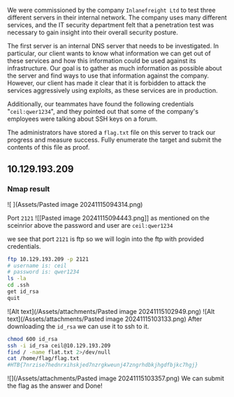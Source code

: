 We were commissioned by the company `Inlanefreight Ltd` to test three different servers in their internal network. The company uses many different services, and the IT security department felt that a penetration test was necessary to gain insight into their overall security posture.

The first server is an internal DNS server that needs to be investigated. In particular, our client wants to know what information we can get out of these services and how this information could be used against its infrastructure. Our goal is to gather as much information as possible about the server and find ways to use that information against the company. However, our client has made it clear that it is forbidden to attack the services aggressively using exploits, as these services are in production.

Additionally, our teammates have found the following credentials "`ceil:qwer1234`", and they pointed out that some of the company's employees were talking about SSH keys on a forum.

The administrators have stored a `flag.txt` file on this server to track our progress and measure success. Fully enumerate the target and submit the contents of this file as proof.

## 10.129.193.209

### Nmap result

![ ](Assets/Pasted image 20241115094314.png)

Port `2121`
![[Pasted image 20241115094443.png]]
as mentioned on the sceinrior above the password and user are `ceil:qwer1234`

we see that port `2121` is ftp so we will login into the ftp with provided credentials.
```bash
ftp 10.129.193.209 -p 2121
# username is: ceil
# password is: qwer1234
ls -la
cd .ssh
get id_rsa
quit
```
![Alt text](/Assets/attachments/Pasted image 20241115102949.png)
![Alt text](/Assets/attachments/Pasted image 20241115103133.png)
After downloading the `id_rsa` we can use it to ssh to it.
```bash
chmod 600 id_rsa
ssh -i id_rsa ceil@10.129.193.209
find / -name flat.txt 2>/dev/null
cat /home/flag/flag.txt
#HTB{7nrzise7hednrxihskjed7nzrgkweunj47zngrhdbkjhgdfbjkc7hgj}
```
![](/Assets/attachments/Pasted image 20241115103357.png)
We can submit the flag as the answer and Done!